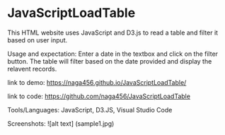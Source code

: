 # JavaScriptLoadTable

This HTML website uses JavaScript and D3.js to read a table and filter it based on user input.

Usage and expectation:
Enter a date in the textbox and click on the filter button.  The table will filter based on the date provided and display the relavent records.

link to demo:
https://naga456.github.io/JavaScriptLoadTable/

link to code:
https://github.com/naga456/JavaScriptLoadTable

Tools/Languages:
JavaScript, D3.JS, Visual Studio Code

Screenshots:
![alt text] (sample1.jpg)
